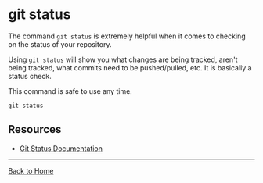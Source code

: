 # git status

The command `git status` is extremely helpful when it comes to checking on the status of your repository. 

Using `git status` will show you what changes are being tracked, aren't being tracked, what commits need to be pushed/pulled, etc. It is basically a status check.

This command is safe to use any time. 

```
git status
```

## Resources

- [Git Status Documentation](https://git-scm.com/docs/git-status)

---

[Back to Home](../README.md)